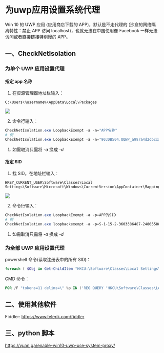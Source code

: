 # 为uwp应用设置系统代理


Win 10 的 UWP 应用 (应用商店下载的 APP)，默认是不走代理的 (沙盒的网络隔离特性：禁止 APP 访问 localhost)，也就无法在中国使用像 Facebook 一样无法访问或者直接链接特别慢的 APP。

<!--more-->

## 一、CheckNetIsolation

### 为单个 UWP 应用设置代理

#### 指定 app 名称

1. 在资源管理器地址栏输入：

```
C:\Users\%username%\AppData\Local\Packages
```

![](https://i.loli.net/2021/11/26/pDxNFfQYL8sIVnA.png)

2. 命令行输入：

```powershell
CheckNetIsolation.exe LoopbackExempt -a -n="APP名称"
# 例
CheckNetIsolation.exe LoopbackExempt -a -n="903DB504.QQWP_a99ra4d2cbcxa"
```

1. 如需取消只需将 _-a_ 换成 _-d_

#### 指定 SID

1. 找 SID，在地址栏输入：

```
HKEY_CURRENT_USER\Software\Classes\Local Settings\Software\Microsoft\Windows\CurrentVersion\AppContainer\Mappings
```

![](https://i.loli.net/2021/11/26/EVzc3CHZja4Dq6A.png)

2. 命令行输入：

```powershell
CheckNetIsolation.exe LoopbackExempt -a -p=APP的SID
# 例
CheckNetIsolation.exe loopbackexempt -a -p=S-1-15-2-3603386487-2480558841-1671909046-581189492-76553544-2527268699-3538496040
```

1. 如需取消只需将 _-a_ 换成 _-d_

### 为全部 UWP 应用设置代理

powershell 命令(读取注册表中的所有 SID)：

```powershell
foreach ( $Obj in Get-ChildItem "HKCU:\Software\Classes\Local Settings\Software\Microsoft\Windows\CurrentVersion\AppContainer\Mappings\" -name ) { CheckNetIsolation.exe LoopbackExempt -a -n=$Oj }
```

CMD 命令：

```powershell
FOR /F "tokens=11 delims=\" %p IN ('REG QUERY "HKCU\Software\Classes\Local Settings\Software\Microsoft\Windows\CurrentVersion\AppContainer\Mappings"') DO CheckNetIsolation.exe LoopbackExempt -a -p=%p
```

## 二、使用其他软件

Fiddler: <https://www.telerik.com/fiddler>

## 三、python 脚本

<https://yuan.ga/enable-win10-uwp-use-system-proxy/>

